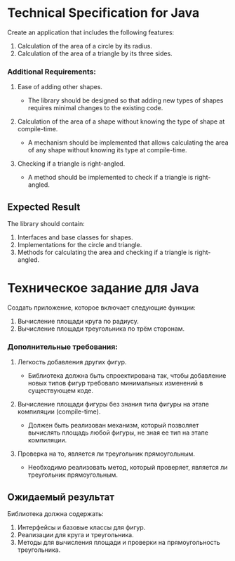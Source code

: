 # Technical Specification for Java

Create an application that includes the following features:

1. Calculation of the area of a circle by its radius.
2. Calculation of the area of a triangle by its three sides.

### Additional Requirements:

1. Ease of adding other shapes.
   - The library should be designed so that adding new types of shapes requires minimal changes to the existing code.

2. Calculation of the area of a shape without knowing the type of shape at compile-time.
   - A mechanism should be implemented that allows calculating the area of any shape without knowing its type at compile-time.

3. Checking if a triangle is right-angled.
   - A method should be implemented to check if a triangle is right-angled.

## Expected Result

The library should contain:

1. Interfaces and base classes for shapes.
2. Implementations for the circle and triangle.
3. Methods for calculating the area and checking if a triangle is right-angled.


# Техническое задание для Java


Создать приложение, которое включает следующие функции:

1. Вычисление площади круга по радиусу.
2. Вычисление площади треугольника по трём сторонам.

### Дополнительные требования:

1. Легкость добавления других фигур.
    - Библиотека должна быть спроектирована так, чтобы добавление новых типов фигур требовало минимальных изменений в существующем коде.

2. Вычисление площади фигуры без знания типа фигуры на этапе компиляции (compile-time).
    - Должен быть реализован механизм, который позволяет вычислять площадь любой фигуры, не зная ее тип на этапе компиляции.

3. Проверка на то, является ли треугольник прямоугольным.
    - Необходимо реализовать метод, который проверяет, является ли треугольник прямоугольным.

## Ожидаемый результат

Библиотека должна содержать:

1. Интерфейсы и базовые классы для фигур.
2. Реализации для круга и треугольника.
3. Методы для вычисления площади и проверки на прямоугольность треугольника.